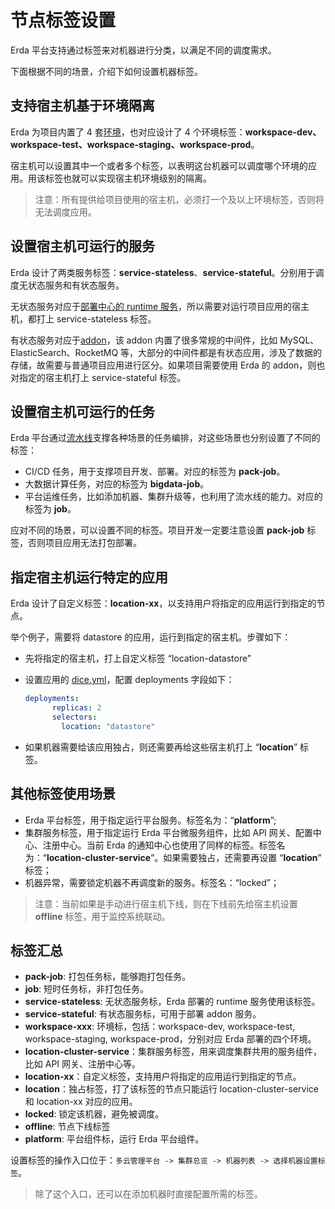 # 节点标签设置

Erda 平台支持通过标签来对机器进行分类，以满足不同的调度需求。

下面根据不同的场景，介绍下如何设置机器标签。

## 支持宿主机基于环境隔离

Erda 为项目内置了 4 套[环境](../platform-design.md#环境)，也对应设计了 4 个环境标签：**workspace-dev、workspace-test、workspace-staging、workspace-prod**。

宿主机可以设置其中一个或者多个标签，以表明这台机器可以调度哪个环境的应用。用该标签也就可以实现宿主机环境级别的隔离。

> 注意：所有提供给项目使用的宿主机，必须打一个及以上环境标签，否则将无法调度应用。

## 设置宿主机可运行的服务

Erda 设计了两类服务标签：**service-stateless**、**service-stateful**。分别用于调度无状态服务和有状态服务。

无状态服务对应于[部署中心的 runtime 服务](../platform-design.md#服务和-runtime)，所以需要对运行项目应用的宿主机，都打上 service-stateless 标签。

有状态服务对应于[addon](../addons/README.md)，该 addon 内置了很多常规的中间件，比如 MySQL、ElasticSearch、RocketMQ 等，大部分的中间件都是有状态应用，涉及了数据的存储，故需要与普通项目应用进行区分。如果项目需要使用 Erda 的 addon，则也对指定的宿主机打上 service-stateful 标签。

## 设置宿主机可运行的任务

Erda 平台通过[流水线](../deploy/pipeline.md)支撑各种场景的任务编排，对这些场景也分别设置了不同的标签：

- CI/CD 任务，用于支撑项目开发、部署。对应的标签为 **pack-job**。
- 大数据计算任务，对应的标签为 **bigdata-job**。
- 平台运维任务，比如添加机器、集群升级等，也利用了流水线的能力。对应的标签为 **job**。

应对不同的场景，可以设置不同的标签。项目开发一定要注意设置 **pack-job** 标签，否则项目应用无法打包部署。

## 指定宿主机运行特定的应用

Erda 设计了自定义标签：**location-xx**，以支持用户将指定的应用运行到指定的节点。

举个例子，需要将 datastore 的应用，运行到指定的宿主机。步骤如下：

- 先将指定的宿主机，打上自定义标签 “location-datastore”

- 设置应用的 [dice.yml](TODO)，配置 deployments 字段如下：

  ```yaml
  deployments:
        replicas: 2
        selectors:
          location: "datastore"
  ```

- 如果机器需要给该应用独占，则还需要再给这些宿主机打上 “**location**” 标签。

## 其他标签使用场景

- Erda 平台标签，用于指定运行平台服务。标签名为：“**platform**”;
- 集群服务标签，用于指定运行 Erda 平台微服务组件，比如 API 网关、配置中心、注册中心。当前 Erda 的通知中心也使用了同样的标签。标签名为：“**location-cluster-service**”。如果需要独占，还需要再设置 “**location**” 标签；
- 机器异常，需要锁定机器不再调度新的服务。标签名：“locked”；

> 注意：当前如果是手动进行宿主机下线，则在下线前先给宿主机设置 **offline** 标签，用于监控系统联动。

## 标签汇总

- **pack-job**: 打包任务标，能够跑打包任务。
- **job**: 短时任务标，非打包任务。
- **service-stateless**: 无状态服务标，Erda 部署的 runtime 服务使用该标签。
- **service-stateful**: 有状态服务标，可用于部署 addon 服务。
- **workspace-xxx**: 环境标，包括：workspace-dev, workspace-test, workspace-staging, workspace-prod，分别对应 Erda 部署的四个环境。
- **location-cluster-service**：集群服务标签，用来调度集群共用的服务组件，比如 API 网关、注册中心等。
- **location-xx**：自定义标签，支持用户将指定的应用运行到指定的节点。
- **location**：独占标签，打了该标签的节点只能运行 location-cluster-service 和 location-xx 对应的应用。
- **locked**: 锁定该机器，避免被调度。
- **offline**: 节点下线标签
- **platform**: 平台组件标，运行 Erda 平台组件。

设置标签的操作入口位于：`多云管理平台 -> 集群总览 -> 机器列表 -> 选择机器设置标签`。

> 除了这个入口，还可以在添加机器时直接配置所需的标签。
